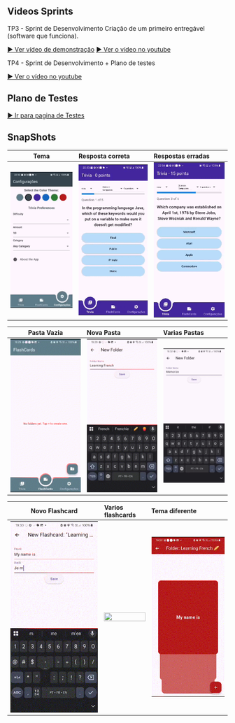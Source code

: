

## Videos Sprints 
TP3 - Sprint de Desenvolvimento
Criação de um primeiro entregável (software que funciona).

[▶️ Ver vídeo de demonstração](Desenvolvimento_1.mp4)
[▶️ Ver o vídeo no youtube](https://www.youtube.com/watch?v=519pjPra-l8)


TP4 - Sprint de Desenvolvimento + Plano de testes

[▶️ Ver o vídeo no youtube](https://www.youtube.com/watch?v=0OWa-CxAW0Y)

## Plano de Testes

[▶️ Ir para pagina de Testes](https://github.com/Lariterrinha/FlashEdu/tree/main/Testes_de_software)

## SnapShots 

| Tema | Resposta correta | Respostas erradas |
| ---------------------- | :------------- | :---------------- |
<img src="gif/theme.gif" width="100%" height="50%"> | <img src="gif/trivia_correct.gif" width="100%" height="50%"> | <img src="gif/trivia_wrong.gif" width="100%" height="50%">|


| Pasta Vazia | Nova Pasta | Varias Pastas |
| ---------------------- | :------------- | :---------------- |
<img src="gif/emptyfolder.gif" width="100%" height="50%"> | <img src="gif/newfolder.gif" width="100%" height="50%"> | <img src="gif/multiple_folders.gif" width="100%" height="50%">|


| Novo Flashcard | Varios flashcards | Tema diferente |
| ---------------------- | :------------- | :---------------- |
<img src="gif/new_flashcards.gif" width="100%" height="50%"> | <img src="gif/multiple_flashcards.gif" width="100%" height="50%"> | <img src="gif/flashcard_vermelho.gif" width="100%" height="50%">|